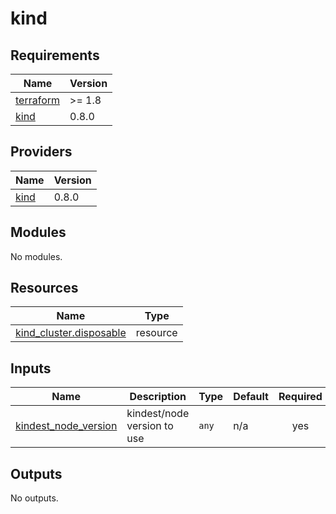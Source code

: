 # kind

<!-- BEGIN_TF_DOCS -->
## Requirements

| Name | Version |
|------|---------|
| <a name="requirement_terraform"></a> [terraform](#requirement\_terraform) | >= 1.8 |
| <a name="requirement_kind"></a> [kind](#requirement\_kind) | 0.8.0 |

## Providers

| Name | Version |
|------|---------|
| <a name="provider_kind"></a> [kind](#provider\_kind) | 0.8.0 |

## Modules

No modules.

## Resources

| Name | Type |
|------|------|
| [kind_cluster.disposable](https://registry.terraform.io/providers/tehcyx/kind/0.8.0/docs/resources/cluster) | resource |

## Inputs

| Name | Description | Type | Default | Required |
|------|-------------|------|---------|:--------:|
| <a name="input_kindest_node_version"></a> [kindest\_node\_version](#input\_kindest\_node\_version) | kindest/node version to use | `any` | n/a | yes |

## Outputs

No outputs.
<!-- END_TF_DOCS -->
